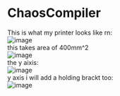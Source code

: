 # ChaosCompiler <br>
This is what my printer looks like rn: <br>
![image](https://github.com/user-attachments/assets/96cb2c57-c7bb-4b49-ba75-2b1eda4b2b14) <br>
this takes area of 400mm^2 <br>
![image](https://github.com/user-attachments/assets/f1a4a853-1c86-41b2-88e2-5dff52b93a33) <br>
the y aixis: <br> ![image](https://github.com/user-attachments/assets/436b5889-f398-41ec-b3ac-996542d06512) <br>
y axis i will add a holding brackt too: <br>
![image](https://github.com/user-attachments/assets/3495e83a-6e67-4dd7-bd47-965e70f472c4) <br>
